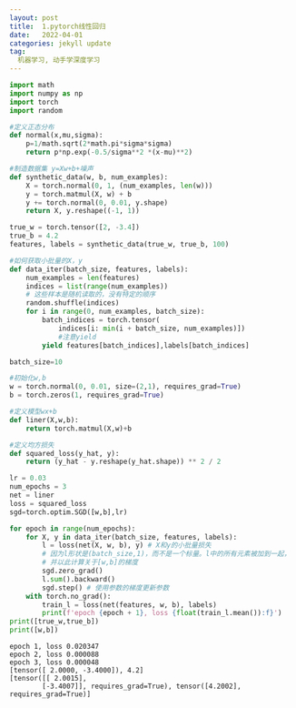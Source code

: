 ```yaml
---
layout: post
title:  1.pytorch线性回归
date:   2022-04-01
categories: jekyll update
tag:
  机器学习, 动手学深度学习
---
```

```python
import math
import numpy as np
import torch
import random
```


```python
#定义正态分布
def normal(x,mu,sigma):
    p=1/math.sqrt(2*math.pi*sigma*sigma)
    return p*np.exp(-0.5/sigma**2 *(x-mu)**2)

```


```python
#制造数据集 y=Xw+b+噪声
def synthetic_data(w, b, num_examples): 
    X = torch.normal(0, 1, (num_examples, len(w)))
    y = torch.matmul(X, w) + b
    y += torch.normal(0, 0.01, y.shape)
    return X, y.reshape((-1, 1))

true_w = torch.tensor([2, -3.4])
true_b = 4.2
features, labels = synthetic_data(true_w, true_b, 100)


```


```python
#如何获取小批量的X，y
def data_iter(batch_size, features, labels):
    num_examples = len(features)
    indices = list(range(num_examples))
    # 这些样本是随机读取的，没有特定的顺序
    random.shuffle(indices)
    for i in range(0, num_examples, batch_size):
        batch_indices = torch.tensor(
            indices[i: min(i + batch_size, num_examples)])
            #注意yield
        yield features[batch_indices],labels[batch_indices]

batch_size=10
```


```python
#初始化w,b
w = torch.normal(0, 0.01, size=(2,1), requires_grad=True)
b = torch.zeros(1, requires_grad=True)
```


```python
#定义模型wx+b
def liner(X,w,b):
    return torch.matmul(X,w)+b
```


```python
#定义均方损失
def squared_loss(y_hat, y): 
    return (y_hat - y.reshape(y_hat.shape)) ** 2 / 2
```


```python
lr = 0.03
num_epochs = 3
net = liner
loss = squared_loss
sgd=torch.optim.SGD([w,b],lr)

```


```python
for epoch in range(num_epochs):
    for X, y in data_iter(batch_size, features, labels):
        l = loss(net(X, w, b), y) # X和y的⼩批量损失
        # 因为l形状是(batch_size,1)，⽽不是⼀个标量。l中的所有元素被加到⼀起，
        # 并以此计算关于[w,b]的梯度
        sgd.zero_grad()
        l.sum().backward()
        sgd.step() # 使⽤参数的梯度更新参数
    with torch.no_grad():
        train_l = loss(net(features, w, b), labels)
        print(f'epoch {epoch + 1}, loss {float(train_l.mean()):f}')
print([true_w,true_b])
print([w,b])
```

    epoch 1, loss 0.020347
    epoch 2, loss 0.000088
    epoch 3, loss 0.000048
    [tensor([ 2.0000, -3.4000]), 4.2]
    [tensor([[ 2.0015],
            [-3.4007]], requires_grad=True), tensor([4.2002], requires_grad=True)]
    
